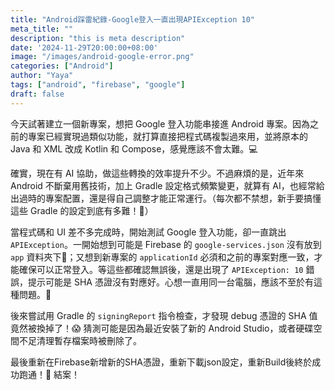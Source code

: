 ```yaml
---
title: "Android踩雷紀錄-Google登入一直出現APIException 10"
meta_title: ""
description: "this is meta description"
date: '2024-11-29T20:00:00+08:00'
image: "/images/android-google-error.png"
categories: ["Android"]
author: "Yaya"
tags: ["android", "firebase", "google"]
draft: false
---
```

今天試著建立一個新專案，想把 Google 登入功能串接進 Android 專案。因為之前的專案已經實現過類似功能，就打算直接把程式碼複製過來用，並將原本的 Java 和 XML 改成 Kotlin 和 Compose，感覺應該不會太難。💻

確實，現在有 AI 協助，做這些轉換的效率提升不少。不過麻煩的是，近年來 Android 不斷棄用舊技術，加上 Gradle 設定格式頻繁變更，就算有 AI，也經常給出過時的專案配置，還是得自己調整才能正常運行。（每次都不禁想，新手要搞懂這些 Gradle 的設定到底有多難！🤯）

當程式碼和 UI 差不多完成時，開始測試 Google 登入功能，卻一直跳出 `APIException`。一開始想到可能是 Firebase 的 `google-services.json` 沒有放到 `app` 資料夾下📂；又想到新專案的 `applicationId` 必須和之前的專案對應一致，才能確保可以正常登入。等這些都確認無誤後，還是出現了 `APIException: 10` 錯誤，提示可能是 SHA 憑證沒有對應好。心想一直用同一台電腦，應該不至於有這種問題。🤔

後來嘗試用 Gradle 的 `signingReport` 指令檢查，才發現 debug 憑證的 SHA 值竟然被換掉了！😱 猜測可能是因為最近安裝了新的 Android Studio，或者硬碟空間不足清理暫存檔案時被刪除了。

最後重新在Firebase新增新的SHA憑證，重新下載json設定，重新Build後終於成功跑通！🎉 結案！


